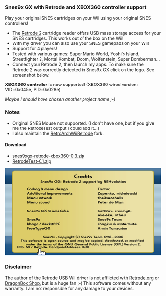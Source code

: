 ### Snes9x GX with Retrode and XBOX360 controller support
Play your original SNES cartridges on your Wii using your original SNES controllers!

* The [Retrode 2](http://www.retrode.org) cartridge reader offers USB mass storage access for your SNES cartridges. This works out of the box on the Wii!
* With my driver you can also use your SNES gamepads on your Wii!
* Support for 4 players!
* Tested with various games: Super Mario World, Yoshi's Island, Streetfighter 2, Mortal Kombat, Doom, Wolfenstein, Super Bomberman...
* Connect your Retrode 2, then launch my apps. To make sure the Retrode 2 was correctly detected in Snes9x GX click on the logo. See screenshot below.

**XBOX360 controller** is now supported! (XBOX360 wired version: VID=0x045e, PID=0x028e)

_Maybe I should have chosen another project name ;-)_ 

### Notes
* Original SNES Mouse not supported. (I don't have one, but if you give me the RetrodeTest output I could add it...)
* I also maintain the [RetroArchWiiRetrode](https://github.com/revvv/RetroArchWiiRetrode/) fork.

#### Download
* [snes9xgx-retrode-xbox360-0.3.zip](https://github.com/revvv/snes9xgx-retrode/releases/download/0.3/snes9xgx-retrode-xbox360-0.3.zip)
* [RetrodeTest-0.1.zip](https://github.com/revvv/snes9xgx-retrode/releases/download/0.1/RetrodeTest-0.1.zip) 

![Screenshot](snes9xgx-screenshot.png "Snes9x GX with Retrode connected")

### Disclaimer
The author of the Retrode USB Wii driver is not afflicted with [Retrode.org](http://www.retrode.org) or [DragonBox Shop](https://www.dragonbox.de/en/accessories/cartridge-dumper/retrode-2-cartridge-dumper), but is a huge fan ;-)
This software comes without any warranty. I am not responsible for any damage to your devices.
